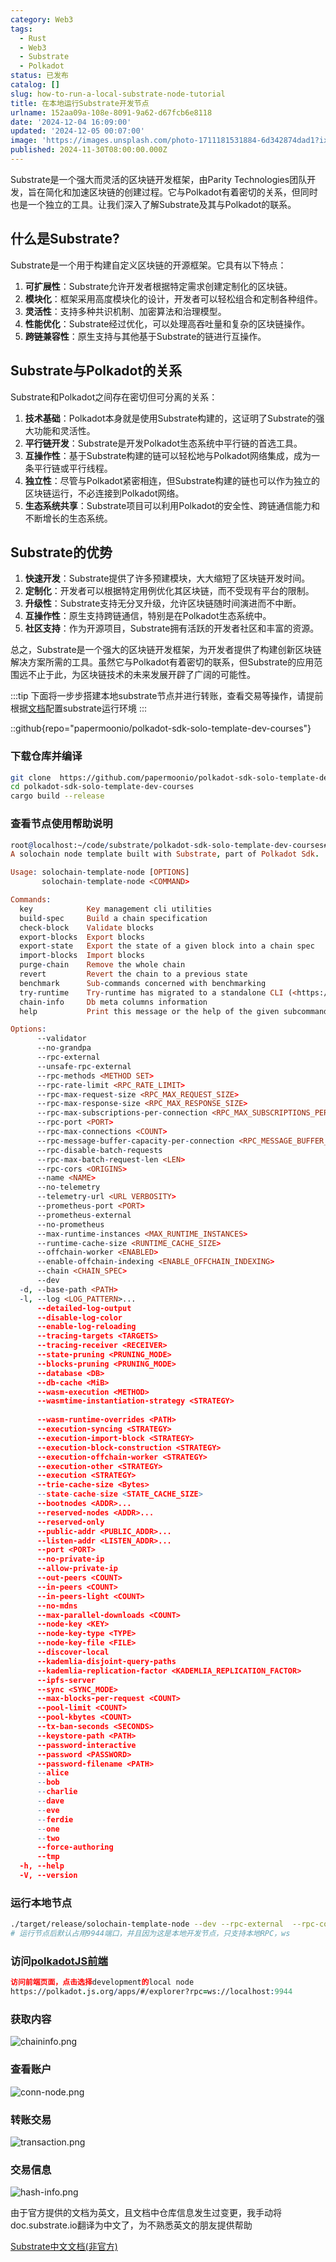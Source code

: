 ```yaml
---
category: Web3
tags:
  - Rust
  - Web3
  - Substrate
  - Polkadot
status: 已发布
catalog: []
slug: how-to-run-a-local-substrate-node-tutorial
title: 在本地运行Substrate开发节点
urlname: 152aa09a-108e-8091-9a62-d67fcb6e8118
date: '2024-12-04 16:09:00'
updated: '2024-12-05 00:07:00'
image: 'https://images.unsplash.com/photo-1711181531884-6d342874dad1?ixlib=rb-4.0.3&q=85&fm=jpg&crop=entropy&cs=srgb'
published: 2024-11-30T08:00:00.000Z
---
```


Substrate是一个强大而灵活的区块链开发框架，由Parity Technologies团队开发，旨在简化和加速区块链的创建过程。它与Polkadot有着密切的关系，但同时也是一个独立的工具。让我们深入了解Substrate及其与Polkadot的联系。


## 什么是Substrate?


Substrate是一个用于构建自定义区块链的开源框架。它具有以下特点：

1. **可扩展性**：Substrate允许开发者根据特定需求创建定制化的区块链。
2. **模块化**：框架采用高度模块化的设计，开发者可以轻松组合和定制各种组件。
3. **灵活性**：支持多种共识机制、加密算法和治理模型。
4. **性能优化**：Substrate经过优化，可以处理高吞吐量和复杂的区块链操作。
5. **跨链兼容性**：原生支持与其他基于Substrate的链进行互操作。

## Substrate与Polkadot的关系


Substrate和Polkadot之间存在密切但可分离的关系：

1. **技术基础**：Polkadot本身就是使用Substrate构建的，这证明了Substrate的强大功能和灵活性。
2. **平行链开发**：Substrate是开发Polkadot生态系统中平行链的首选工具。
3. **互操作性**：基于Substrate构建的链可以轻松地与Polkadot网络集成，成为一条平行链或平行线程。
4. **独立性**：尽管与Polkadot紧密相连，但Substrate构建的链也可以作为独立的区块链运行，不必连接到Polkadot网络。
5. **生态系统共享**：Substrate项目可以利用Polkadot的安全性、跨链通信能力和不断增长的生态系统。

## Substrate的优势

1. **快速开发**：Substrate提供了许多预建模块，大大缩短了区块链开发时间。
2. **定制化**：开发者可以根据特定用例优化其区块链，而不受现有平台的限制。
3. **升级性**：Substrate支持无分叉升级，允许区块链随时间演进而不中断。
4. **互操作性**：原生支持跨链通信，特别是在Polkadot生态系统中。
5. **社区支持**：作为开源项目，Substrate拥有活跃的开发者社区和丰富的资源。

总之，Substrate是一个强大的区块链开发框架，为开发者提供了构建创新区块链解决方案所需的工具。虽然它与Polkadot有着密切的联系，但Substrate的应用范围远不止于此，为区块链技术的未来发展开辟了广阔的可能性。


:::tip
下面将一步步搭建本地substrate节点并进行转账，查看交易等操作，请提前根据[文档](https://substrate-docs.pages.dev/en/install/macos/?mode=light)配置substrate运行环境
:::


::github{repo="papermoonio/polkadot-sdk-solo-template-dev-courses"}


### 下载仓库并编译


```bash
git clone  https://github.com/papermoonio/polkadot-sdk-solo-template-dev-courses 
cd polkadot-sdk-solo-template-dev-courses
cargo build --release
```


### 查看节点使用帮助说明


```prolog
root@localhost:~/code/substrate/polkadot-sdk-solo-template-dev-courses# ./target/release/solochain-template-node -h
A solochain node template built with Substrate, part of Polkadot Sdk.

Usage: solochain-template-node [OPTIONS]
       solochain-template-node <COMMAND>

Commands:
  key            Key management cli utilities
  build-spec     Build a chain specification
  check-block    Validate blocks
  export-blocks  Export blocks
  export-state   Export the state of a given block into a chain spec
  import-blocks  Import blocks
  purge-chain    Remove the whole chain
  revert         Revert the chain to a previous state
  benchmark      Sub-commands concerned with benchmarking
  try-runtime    Try-runtime has migrated to a standalone CLI (<https://github.com/paritytech/try-runtime-cli>). The subcommand exists as a stub and deprecation notice. It will be removed entirely some time after January 2024
  chain-info     Db meta columns information
  help           Print this message or the help of the given subcommand(s)

Options:
      --validator                                                                                Enable validator mode
      --no-grandpa                                                                               Disable GRANDPA
      --rpc-external                                                                             Listen to all RPC interfaces (default: local)
      --unsafe-rpc-external                                                                      Listen to all RPC interfaces
      --rpc-methods <METHOD SET>                                                                 RPC methods to expose. [default: auto] [possible values: auto, safe, unsafe]
      --rpc-rate-limit <RPC_RATE_LIMIT>                                                          RPC rate limiting (calls/minute) for each connection
      --rpc-max-request-size <RPC_MAX_REQUEST_SIZE>                                              Set the maximum RPC request payload size for both HTTP and WS in megabytes [default: 15]
      --rpc-max-response-size <RPC_MAX_RESPONSE_SIZE>                                            Set the maximum RPC response payload size for both HTTP and WS in megabytes [default: 15]
      --rpc-max-subscriptions-per-connection <RPC_MAX_SUBSCRIPTIONS_PER_CONNECTION>              Set the maximum concurrent subscriptions per connection [default: 1024]
      --rpc-port <PORT>                                                                          Specify JSON-RPC server TCP port
      --rpc-max-connections <COUNT>                                                              Maximum number of RPC server connections [default: 100]
      --rpc-message-buffer-capacity-per-connection <RPC_MESSAGE_BUFFER_CAPACITY_PER_CONNECTION>  The number of messages the RPC server is allowed to keep in memory [default: 64]
      --rpc-disable-batch-requests                                                               Disable RPC batch requests
      --rpc-max-batch-request-len <LEN>                                                          Limit the max length per RPC batch request
      --rpc-cors <ORIGINS>                                                                       Specify browser *origins* allowed to access the HTTP & WS RPC servers
      --name <NAME>                                                                              The human-readable name for this node
      --no-telemetry                                                                             Disable connecting to the Substrate telemetry server
      --telemetry-url <URL VERBOSITY>                                                            The URL of the telemetry server to connect to
      --prometheus-port <PORT>                                                                   Specify Prometheus exporter TCP Port
      --prometheus-external                                                                      Expose Prometheus exporter on all interfaces
      --no-prometheus                                                                            Do not expose a Prometheus exporter endpoint
      --max-runtime-instances <MAX_RUNTIME_INSTANCES>                                            The size of the instances cache for each runtime [max: 32] [default: 8]
      --runtime-cache-size <RUNTIME_CACHE_SIZE>                                                  Maximum number of different runtimes that can be cached [default: 2]
      --offchain-worker <ENABLED>                                                                Execute offchain workers on every block [default: when-authority] [possible values: always, never, when-authority]
      --enable-offchain-indexing <ENABLE_OFFCHAIN_INDEXING>                                      Enable offchain indexing API [default: false] [possible values: true, false]
      --chain <CHAIN_SPEC>                                                                       Specify the chain specification
      --dev                                                                                      Specify the development chain
  -d, --base-path <PATH>                                                                         Specify custom base path
  -l, --log <LOG_PATTERN>...                                                                     Sets a custom logging filter (syntax: `<target>=<level>`)
      --detailed-log-output                                                                      Enable detailed log output
      --disable-log-color                                                                        Disable log color output
      --enable-log-reloading                                                                     Enable feature to dynamically update and reload the log filter
      --tracing-targets <TARGETS>                                                                Sets a custom profiling filter
      --tracing-receiver <RECEIVER>                                                              Receiver to process tracing messages [default: log] [possible values: log]
      --state-pruning <PRUNING_MODE>                                                             Specify the state pruning mode
      --blocks-pruning <PRUNING_MODE>                                                            Specify the blocks pruning mode [default: archive-canonical]
      --database <DB>                                                                            Select database backend to use [possible values: rocksdb, paritydb, auto, paritydb-experimental]
      --db-cache <MiB>                                                                           Limit the memory the database cache can use
      --wasm-execution <METHOD>                                                                  Method for executing Wasm runtime code [default: compiled] [possible values: interpreted-i-know-what-i-do, compiled]
      --wasmtime-instantiation-strategy <STRATEGY>                                               The WASM instantiation method to use [default: pooling-copy-on-write] [possible values: pooling-copy-on-write, recreate-instance-copy-on-write, pooling,
                                                                                                 recreate-instance]
      --wasm-runtime-overrides <PATH>                                                            Specify the path where local WASM runtimes are stored
      --execution-syncing <STRATEGY>                                                             Runtime execution strategy for importing blocks during initial sync [possible values: native, wasm, both, native-else-wasm]
      --execution-import-block <STRATEGY>                                                        Runtime execution strategy for general block import (including locally authored blocks) [possible values: native, wasm, both, native-else-wasm]
      --execution-block-construction <STRATEGY>                                                  Runtime execution strategy for constructing blocks [possible values: native, wasm, both, native-else-wasm]
      --execution-offchain-worker <STRATEGY>                                                     Runtime execution strategy for offchain workers [possible values: native, wasm, both, native-else-wasm]
      --execution-other <STRATEGY>                                                               Runtime execution strategy when not syncing, importing or constructing blocks [possible values: native, wasm, both, native-else-wasm]
      --execution <STRATEGY>                                                                     The execution strategy that should be used by all execution contexts [possible values: native, wasm, both, native-else-wasm]
      --trie-cache-size <Bytes>                                                                  Specify the state cache size [default: 67108864]
      --state-cache-size <STATE_CACHE_SIZE>                                                      DEPRECATED: switch to `--trie-cache-size`
      --bootnodes <ADDR>...                                                                      Specify a list of bootnodes
      --reserved-nodes <ADDR>...                                                                 Specify a list of reserved node addresses
      --reserved-only                                                                            Whether to only synchronize the chain with reserved nodes
      --public-addr <PUBLIC_ADDR>...                                                             Public address that other nodes will use to connect to this node
      --listen-addr <LISTEN_ADDR>...                                                             Listen on this multiaddress
      --port <PORT>                                                                              Specify p2p protocol TCP port
      --no-private-ip                                                                            Always forbid connecting to private IPv4/IPv6 addresses
      --allow-private-ip                                                                         Always accept connecting to private IPv4/IPv6 addresses
      --out-peers <COUNT>                                                                        Number of outgoing connections we're trying to maintain [default: 8]
      --in-peers <COUNT>                                                                         Maximum number of inbound full nodes peers [default: 32]
      --in-peers-light <COUNT>                                                                   Maximum number of inbound light nodes peers [default: 100]
      --no-mdns                                                                                  Disable mDNS discovery (default: true)
      --max-parallel-downloads <COUNT>                                                           Maximum number of peers from which to ask for the same blocks in parallel [default: 5]
      --node-key <KEY>                                                                           Secret key to use for p2p networking
      --node-key-type <TYPE>                                                                     Crypto primitive to use for p2p networking [default: ed25519] [possible values: ed25519]
      --node-key-file <FILE>                                                                     File from which to read the node's secret key to use for p2p networking
      --discover-local                                                                           Enable peer discovery on local networks
      --kademlia-disjoint-query-paths                                                            Require iterative Kademlia DHT queries to use disjoint paths
      --kademlia-replication-factor <KADEMLIA_REPLICATION_FACTOR>                                Kademlia replication factor [default: 20]
      --ipfs-server                                                                              Join the IPFS network and serve transactions over bitswap protocol
      --sync <SYNC_MODE>                                                                         Blockchain syncing mode. [default: full] [possible values: full, fast, fast-unsafe, warp]
      --max-blocks-per-request <COUNT>                                                           Maximum number of blocks per request [default: 64]
      --pool-limit <COUNT>                                                                       Maximum number of transactions in the transaction pool [default: 8192]
      --pool-kbytes <COUNT>                                                                      Maximum number of kilobytes of all transactions stored in the pool [default: 20480]
      --tx-ban-seconds <SECONDS>                                                                 How long a transaction is banned for
      --keystore-path <PATH>                                                                     Specify custom keystore path
      --password-interactive                                                                     Use interactive shell for entering the password used by the keystore
      --password <PASSWORD>                                                                      Password used by the keystore
      --password-filename <PATH>                                                                 File that contains the password used by the keystore
      --alice                                                                                    Shortcut for `--name Alice --validator`
      --bob                                                                                      Shortcut for `--name Bob --validator`
      --charlie                                                                                  Shortcut for `--name Charlie --validator`
      --dave                                                                                     Shortcut for `--name Dave --validator`
      --eve                                                                                      Shortcut for `--name Eve --validator`
      --ferdie                                                                                   Shortcut for `--name Ferdie --validator`
      --one                                                                                      Shortcut for `--name One --validator`
      --two                                                                                      Shortcut for `--name Two --validator`
      --force-authoring                                                                          Enable authoring even when offline
      --tmp                                                                                      Run a temporary node
  -h, --help                                                                                     Print help (see more with '--help')
  -V, --version                                                                                  Print version
```


### 运行本地节点


```bash
./target/release/solochain-template-node --dev --rpc-external  --rpc-cors all
# 运行节点后默认占用9944端口，并且因为这是本地开发节点，只支持本地RPC，ws
```


### 访问[polkadotJS前端](https://polkadot.js.org/apps/#/explorer?rpc=ws://localhost:9944)


```prolog
访问前端页面，点击选择development的local node
https://polkadot.js.org/apps/#/explorer?rpc=ws://localhost:9944
```


### 获取内容


![chaininfo.png](https://prod-files-secure.s3.us-west-2.amazonaws.com/5d24fe63-e567-4804-86f9-9fdc62e13082/89be5adf-5619-4306-be75-45b425e3c446/chaininfo.png?X-Amz-Algorithm=AWS4-HMAC-SHA256&X-Amz-Content-Sha256=UNSIGNED-PAYLOAD&X-Amz-Credential=ASIAZI2LB466XV2L7SRC%2F20250406%2Fus-west-2%2Fs3%2Faws4_request&X-Amz-Date=20250406T213140Z&X-Amz-Expires=3600&X-Amz-Security-Token=IQoJb3JpZ2luX2VjENP%2F%2F%2F%2F%2F%2F%2F%2F%2F%2FwEaCXVzLXdlc3QtMiJHMEUCIALHzbQgMZkx3ZZkFMr3JxqsZeOg21Q%2Fz05HXm1t4ovpAiEA8kQOWypNTSvO2xfSNswlVueJHDqPdZZ7hCjZenAIrl0q%2FwMITBAAGgw2Mzc0MjMxODM4MDUiDPH5VU%2FAB%2FRdKLuTyyrcA5tzeZAyGvAuUBauA%2BD%2Fwk%2F6RVjohWglMWuOoNrPsdFbatOsAoQNLFCvt8Fj6gQxXhsVfOaKW5ka%2BFPjsjzLiIiwF%2FhmdshlBr27cbuUuJ72kVd7X9Z%2FVXk7urcEONPyjTy2e6UAnOqApYTL%2FD%2BV6bYKCJX%2F9qSw1Jn%2FWhWFnLGMbCXsYqvBPRur4HuwUoYoD%2F6qXWAQobxVgXqCykdsc%2BanOSxCuss6VIDHEIPehKOZM7yCcFJ879kuCwya4gRFUtJqRg61FiM%2FsKcAp35CxABgsMZj%2FfP7IPo%2BBJ9wGbjMVxKHMdfCDFQDB0xfMy1Ym0bcBcbDYjD2Lk7pUS6Qmb%2FpurOrfNu5SwUelBIm73kcs0y2qVGAPeLWc3iBMJSTbTMAKhC4PZdP7CYppVr6OXp1fCM9m9S5kFAfsc7jUcjNQgiG0KfihbZEWVsG%2BuV4UaAbGvCM062bRYWJTurqxoVk6QKFqnCCUns3fMQOdvxmo1Se3l3D61Bd5O3E8aaKMU49F2KwqX7Li2n8UU1SjKuO0wltfP5N5GcBIVWH4uodrPC1QZcP53V%2BJL8RjeQ6PAlW6LC8cHMhJiTRnJPJSiXiTCW9tSv3%2BWM3ZHO7zhJzV2w5XC47DNBqUfVDMMGby78GOqUB94E88MBY4L6HqN8lUT6mt%2FPWva%2FtlES%2BAZttJbT5od6QQdHxyQUas5Iz%2BCDQRsgZ8ej2HYzwhJ1BUIsSXo%2FLW1GyTxhZnhaxuas3l47HcwRKw1%2FpO%2F4zPO1zQOy2%2FcLMkYZgLgKJci3OSRVlK%2B5%2FRf8%2FJ3Z%2BAQ3Z71n0hPT5334C4R6Rv8duMWyIKkO1kRfxmcH1oR1dbPujDT24tdIJ8bt7IFdu&X-Amz-Signature=4bbb78178d3700698fa58589d8b945195d7b8716df5efd8e53d1620f31a811bb&X-Amz-SignedHeaders=host&x-id=GetObject)


### 查看账户


![conn-node.png](https://prod-files-secure.s3.us-west-2.amazonaws.com/5d24fe63-e567-4804-86f9-9fdc62e13082/05964f92-c6d8-42d1-b4a1-b3a852295683/conn-node.png?X-Amz-Algorithm=AWS4-HMAC-SHA256&X-Amz-Content-Sha256=UNSIGNED-PAYLOAD&X-Amz-Credential=ASIAZI2LB466XV2L7SRC%2F20250406%2Fus-west-2%2Fs3%2Faws4_request&X-Amz-Date=20250406T213140Z&X-Amz-Expires=3600&X-Amz-Security-Token=IQoJb3JpZ2luX2VjENP%2F%2F%2F%2F%2F%2F%2F%2F%2F%2FwEaCXVzLXdlc3QtMiJHMEUCIALHzbQgMZkx3ZZkFMr3JxqsZeOg21Q%2Fz05HXm1t4ovpAiEA8kQOWypNTSvO2xfSNswlVueJHDqPdZZ7hCjZenAIrl0q%2FwMITBAAGgw2Mzc0MjMxODM4MDUiDPH5VU%2FAB%2FRdKLuTyyrcA5tzeZAyGvAuUBauA%2BD%2Fwk%2F6RVjohWglMWuOoNrPsdFbatOsAoQNLFCvt8Fj6gQxXhsVfOaKW5ka%2BFPjsjzLiIiwF%2FhmdshlBr27cbuUuJ72kVd7X9Z%2FVXk7urcEONPyjTy2e6UAnOqApYTL%2FD%2BV6bYKCJX%2F9qSw1Jn%2FWhWFnLGMbCXsYqvBPRur4HuwUoYoD%2F6qXWAQobxVgXqCykdsc%2BanOSxCuss6VIDHEIPehKOZM7yCcFJ879kuCwya4gRFUtJqRg61FiM%2FsKcAp35CxABgsMZj%2FfP7IPo%2BBJ9wGbjMVxKHMdfCDFQDB0xfMy1Ym0bcBcbDYjD2Lk7pUS6Qmb%2FpurOrfNu5SwUelBIm73kcs0y2qVGAPeLWc3iBMJSTbTMAKhC4PZdP7CYppVr6OXp1fCM9m9S5kFAfsc7jUcjNQgiG0KfihbZEWVsG%2BuV4UaAbGvCM062bRYWJTurqxoVk6QKFqnCCUns3fMQOdvxmo1Se3l3D61Bd5O3E8aaKMU49F2KwqX7Li2n8UU1SjKuO0wltfP5N5GcBIVWH4uodrPC1QZcP53V%2BJL8RjeQ6PAlW6LC8cHMhJiTRnJPJSiXiTCW9tSv3%2BWM3ZHO7zhJzV2w5XC47DNBqUfVDMMGby78GOqUB94E88MBY4L6HqN8lUT6mt%2FPWva%2FtlES%2BAZttJbT5od6QQdHxyQUas5Iz%2BCDQRsgZ8ej2HYzwhJ1BUIsSXo%2FLW1GyTxhZnhaxuas3l47HcwRKw1%2FpO%2F4zPO1zQOy2%2FcLMkYZgLgKJci3OSRVlK%2B5%2FRf8%2FJ3Z%2BAQ3Z71n0hPT5334C4R6Rv8duMWyIKkO1kRfxmcH1oR1dbPujDT24tdIJ8bt7IFdu&X-Amz-Signature=1001cf0900585e6f8243804d58e3872af33fc9cab2666e6c114a6c5ff4f8281a&X-Amz-SignedHeaders=host&x-id=GetObject)


### 转账交易


![transaction.png](https://prod-files-secure.s3.us-west-2.amazonaws.com/5d24fe63-e567-4804-86f9-9fdc62e13082/65593d3b-9b56-4fbe-a383-1447c903127f/transaction.png?X-Amz-Algorithm=AWS4-HMAC-SHA256&X-Amz-Content-Sha256=UNSIGNED-PAYLOAD&X-Amz-Credential=ASIAZI2LB466XV2L7SRC%2F20250406%2Fus-west-2%2Fs3%2Faws4_request&X-Amz-Date=20250406T213140Z&X-Amz-Expires=3600&X-Amz-Security-Token=IQoJb3JpZ2luX2VjENP%2F%2F%2F%2F%2F%2F%2F%2F%2F%2FwEaCXVzLXdlc3QtMiJHMEUCIALHzbQgMZkx3ZZkFMr3JxqsZeOg21Q%2Fz05HXm1t4ovpAiEA8kQOWypNTSvO2xfSNswlVueJHDqPdZZ7hCjZenAIrl0q%2FwMITBAAGgw2Mzc0MjMxODM4MDUiDPH5VU%2FAB%2FRdKLuTyyrcA5tzeZAyGvAuUBauA%2BD%2Fwk%2F6RVjohWglMWuOoNrPsdFbatOsAoQNLFCvt8Fj6gQxXhsVfOaKW5ka%2BFPjsjzLiIiwF%2FhmdshlBr27cbuUuJ72kVd7X9Z%2FVXk7urcEONPyjTy2e6UAnOqApYTL%2FD%2BV6bYKCJX%2F9qSw1Jn%2FWhWFnLGMbCXsYqvBPRur4HuwUoYoD%2F6qXWAQobxVgXqCykdsc%2BanOSxCuss6VIDHEIPehKOZM7yCcFJ879kuCwya4gRFUtJqRg61FiM%2FsKcAp35CxABgsMZj%2FfP7IPo%2BBJ9wGbjMVxKHMdfCDFQDB0xfMy1Ym0bcBcbDYjD2Lk7pUS6Qmb%2FpurOrfNu5SwUelBIm73kcs0y2qVGAPeLWc3iBMJSTbTMAKhC4PZdP7CYppVr6OXp1fCM9m9S5kFAfsc7jUcjNQgiG0KfihbZEWVsG%2BuV4UaAbGvCM062bRYWJTurqxoVk6QKFqnCCUns3fMQOdvxmo1Se3l3D61Bd5O3E8aaKMU49F2KwqX7Li2n8UU1SjKuO0wltfP5N5GcBIVWH4uodrPC1QZcP53V%2BJL8RjeQ6PAlW6LC8cHMhJiTRnJPJSiXiTCW9tSv3%2BWM3ZHO7zhJzV2w5XC47DNBqUfVDMMGby78GOqUB94E88MBY4L6HqN8lUT6mt%2FPWva%2FtlES%2BAZttJbT5od6QQdHxyQUas5Iz%2BCDQRsgZ8ej2HYzwhJ1BUIsSXo%2FLW1GyTxhZnhaxuas3l47HcwRKw1%2FpO%2F4zPO1zQOy2%2FcLMkYZgLgKJci3OSRVlK%2B5%2FRf8%2FJ3Z%2BAQ3Z71n0hPT5334C4R6Rv8duMWyIKkO1kRfxmcH1oR1dbPujDT24tdIJ8bt7IFdu&X-Amz-Signature=64dc849b5ba5655732321d3fd4a7a490da647a368076d033892895aff4b374b2&X-Amz-SignedHeaders=host&x-id=GetObject)


### 交易信息


![hash-info.png](https://prod-files-secure.s3.us-west-2.amazonaws.com/5d24fe63-e567-4804-86f9-9fdc62e13082/7b9b0ba8-edf2-4998-9e9d-9cde7a64aa23/hash-info.png?X-Amz-Algorithm=AWS4-HMAC-SHA256&X-Amz-Content-Sha256=UNSIGNED-PAYLOAD&X-Amz-Credential=ASIAZI2LB466XV2L7SRC%2F20250406%2Fus-west-2%2Fs3%2Faws4_request&X-Amz-Date=20250406T213140Z&X-Amz-Expires=3600&X-Amz-Security-Token=IQoJb3JpZ2luX2VjENP%2F%2F%2F%2F%2F%2F%2F%2F%2F%2FwEaCXVzLXdlc3QtMiJHMEUCIALHzbQgMZkx3ZZkFMr3JxqsZeOg21Q%2Fz05HXm1t4ovpAiEA8kQOWypNTSvO2xfSNswlVueJHDqPdZZ7hCjZenAIrl0q%2FwMITBAAGgw2Mzc0MjMxODM4MDUiDPH5VU%2FAB%2FRdKLuTyyrcA5tzeZAyGvAuUBauA%2BD%2Fwk%2F6RVjohWglMWuOoNrPsdFbatOsAoQNLFCvt8Fj6gQxXhsVfOaKW5ka%2BFPjsjzLiIiwF%2FhmdshlBr27cbuUuJ72kVd7X9Z%2FVXk7urcEONPyjTy2e6UAnOqApYTL%2FD%2BV6bYKCJX%2F9qSw1Jn%2FWhWFnLGMbCXsYqvBPRur4HuwUoYoD%2F6qXWAQobxVgXqCykdsc%2BanOSxCuss6VIDHEIPehKOZM7yCcFJ879kuCwya4gRFUtJqRg61FiM%2FsKcAp35CxABgsMZj%2FfP7IPo%2BBJ9wGbjMVxKHMdfCDFQDB0xfMy1Ym0bcBcbDYjD2Lk7pUS6Qmb%2FpurOrfNu5SwUelBIm73kcs0y2qVGAPeLWc3iBMJSTbTMAKhC4PZdP7CYppVr6OXp1fCM9m9S5kFAfsc7jUcjNQgiG0KfihbZEWVsG%2BuV4UaAbGvCM062bRYWJTurqxoVk6QKFqnCCUns3fMQOdvxmo1Se3l3D61Bd5O3E8aaKMU49F2KwqX7Li2n8UU1SjKuO0wltfP5N5GcBIVWH4uodrPC1QZcP53V%2BJL8RjeQ6PAlW6LC8cHMhJiTRnJPJSiXiTCW9tSv3%2BWM3ZHO7zhJzV2w5XC47DNBqUfVDMMGby78GOqUB94E88MBY4L6HqN8lUT6mt%2FPWva%2FtlES%2BAZttJbT5od6QQdHxyQUas5Iz%2BCDQRsgZ8ej2HYzwhJ1BUIsSXo%2FLW1GyTxhZnhaxuas3l47HcwRKw1%2FpO%2F4zPO1zQOy2%2FcLMkYZgLgKJci3OSRVlK%2B5%2FRf8%2FJ3Z%2BAQ3Z71n0hPT5334C4R6Rv8duMWyIKkO1kRfxmcH1oR1dbPujDT24tdIJ8bt7IFdu&X-Amz-Signature=4fd9c423f8dd0cb27647b200e73377fd0efd0338ca979dab17c6b40a16e897fc&X-Amz-SignedHeaders=host&x-id=GetObject)


由于官方提供的文档为英文，且文档中仓库信息发生过变更，我手动将doc.substrate.io翻译为中文了，为不熟悉英文的朋友提供帮助


[ Substrate中文文档(非官方)](https://substrate-docs.pages.dev/en/tutorials/build-a-blockchain/?mode=light)

